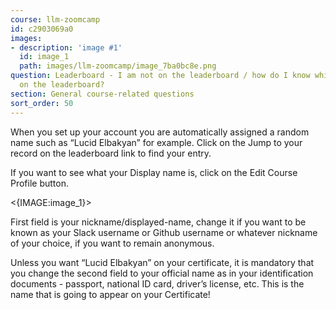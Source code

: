 ```yaml
---
course: llm-zoomcamp
id: c2903069a0
images:
- description: 'image #1'
  id: image_1
  path: images/llm-zoomcamp/image_7ba0bc8e.png
question: Leaderboard - I am not on the leaderboard / how do I know which one I am
  on the leaderboard?
section: General course-related questions
sort_order: 50
---
```


When you set up your account you are automatically assigned a random name such as “Lucid Elbakyan” for example. Click on the Jump to your record on the leaderboard link to find your entry.

If you want to see what your Display name is, click on the Edit Course Profile button.

<{IMAGE:image_1}>

First field is your nickname/displayed-name, change it if you want to be known as your Slack username or Github username or whatever nickname of your choice, if you want to remain anonymous.

Unless you want “Lucid Elbakyan” on your certificate, it is mandatory that you change the second field to your official name as in your identification documents - passport, national ID card, driver’s license, etc. This is the name that is going to appear on your Certificate!

